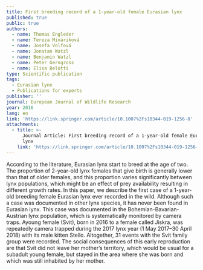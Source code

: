 ```yaml
---
title: First breeding record of a 1-year-old female Eurasian lynx
published: true
public: true
authors:
  - name: Thomas Engleder
  - name: Tereza Mináriková
  - name: Josefa Volfová
  - name: Jonatan Watzl
  - name: Benjamin Watzl
  - name: Peter Gerngross
  - name: Elisa Belotti
type: Scientific publication
tags:
  - Eurasian lynx
  - Publications for experts
publisher: ''
journal: European Journal of Wildlife Research
year: 2016
lang: en
link: 'https://link.springer.com/article/10.1007%2Fs10344-019-1256-8'
attachments:
  - title: >-
      Journal Article: First breeding record of a 1-year-old female Eurasian
      lynx
    link: 'https://link.springer.com/article/10.1007%2Fs10344-019-1256-8'
---
```

According to the literature, Eurasian lynx start to breed at the age of two. The proportion of 2-year-old lynx females that give birth is generally lower than that of older females, and this proportion varies significantly between lynx populations, which might be an effect of prey availability resulting in different growth rates. In this paper, we describe the first case of a 1-year-old breeding female Eurasian lynx ever recorded in the wild. Although such a case was documented in other lynx species, it has never been found in Eurasian lynx. This case was documented in the Bohemian-Bavarian-Austrian lynx population, which is systematically monitored by camera traps. Ayoung female (Svit), born in 2016 to a female called Jiskra, was repeatedly camera trapped during the 2017 lynx year (1 May 2017–30 April 2018) with its male kitten Stello. Altogether, 31 events with the Svit family group were recorded. The social consequences of this early reproduction are that Svit did not leave her mother’s territory, which would be usual for a subadult young female, but stayed in the area where she was born and which was still inhabited by her mother.
